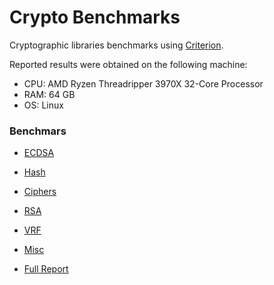 # Crypto Benchmarks

Cryptographic libraries benchmarks using [Criterion](https://crates.io/crates/criterion).

Reported results were obtained on the following machine:
- CPU: AMD Ryzen Threadripper 3970X 32-Core Processor
- RAM: 64 GB
- OS: Linux

### Benchmars

* [ECDSA](ecdsa/README.md)
* [Hash](hash/README.md)
* [Ciphers](ciphers/README.md)
* [RSA](rsa/README.md)
* [VRF](vrf/README.md)
* [Misc](misc/README.md)

* [Full Report](criterion/report/index.md)

